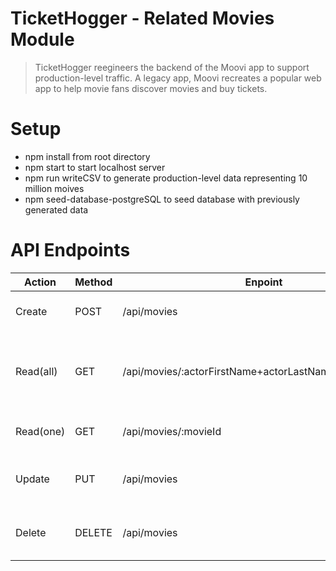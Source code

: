 # TicketHogger - Related Movies Module
> TicketHogger reegineers the backend of the Moovi app to support production-level traffic.
> A legacy app, Moovi recreates a popular web app to help movie fans discover movies and buy tickets.

# Setup
- npm install from root directory
- npm start to start localhost server
- npm run writeCSV to generate production-level data representing 10 million moives
- npm seed-database-postgreSQL to seed database with previously generated data

# API Endpoints

|Action   |Method |Enpoint                          |Purpose                                                        |
|---------|-------|--------------------------------------------------------|----------------------------------------|
|Create   |POST   |/api/movies                                             |Add one movie record                    |
|Read(all)|GET    |/api/movies/:actorFirstName+actorLastName/relatedmovies |Get all movie records for a given actor |
|Read(one)|GET    |/api/movies/:movieId                                    |Get one movie record                    |
|Update   |PUT    |/api/movies                                             |Update one movie record                 |
|Delete   |DELETE |/api/movies                                             |Delete one movie record                 |


